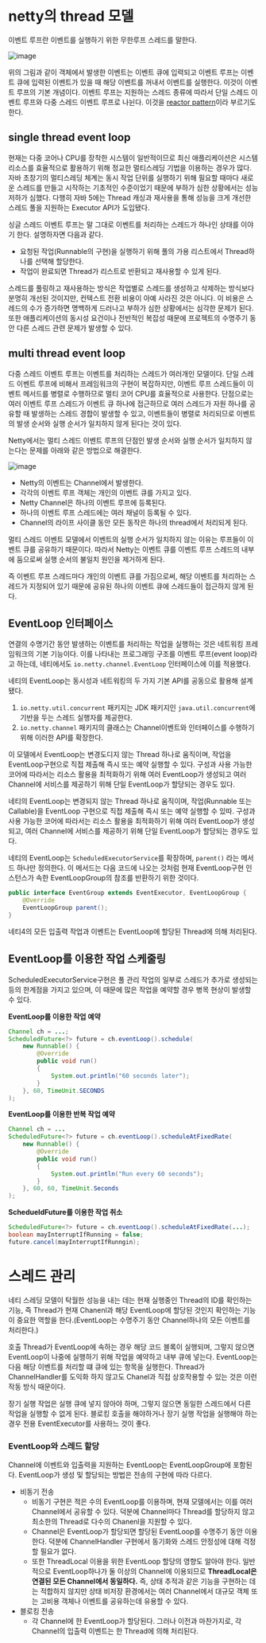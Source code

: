 # netty의 thread 모델

이벤트 루프란 이벤트를 실행하기 위한 무한루프 스레드를 말한다.

![image](https://github.com/rlaisqls/rlaisqls/assets/81006587/513a5ad9-3cde-47ec-ad2b-a13b6730e24e)

위의 그림과 같이 객체에서 발생한 이벤트는 이벤트 큐에 입력되고 이벤트 루프는 이벤트 큐에 입력된 이벤트가 있을 때 해당 이벤트를 꺼내서 이벤트를 실행한다. 이것이 이벤트 루프의 기본 개념이다. 이벤트 루프는 지원하는 스레드 종류에 따라서 단일 스레드 이벤트 루프와 다중 스레드 이벤트 루프로 나뉜다. 이것을 [reactor pattern](../%EB%B9%84%EB%8F%99%EA%B8%B0/reactor/Reactor%20Pattern%EA%B3%BC%E2%80%85event%E2%80%85loop.md)이라 부르기도 한다.

## single thread event loop

현재는 다중 코어나 CPU를 장착한 시스템이 일반적이므로 최신 애플리케이션은 시스템 리소스를 효율적으로 활용하기 위해 정교한 멀티스레딩 기법을 이용하는 경우가 많다. 자바 초창기의 멀티스레딩 체계는 동시 작업 단위를 실행하기 위해 필요할 때마다 새로운 스레드를 만들고 시작하는 기초적인 수준이었기 때문에 부하가 심한 상황에서는 성능 저하가 심했다. 다행히 자바 5에는 Thread 캐싱과 재사용을 통해 성능을 크게 개선한 스레드 풀을 지원하는 Executor API가 도입됐다.

싱글 스레드 이벤트 루프는 말 그대로 이벤트를 처리하는 스레드가 하나인 상태를 이야기 한다. 설명하자면 다음과 같다.

- 요청된 작업(Runnable의 구현)을 실행하기 위해 풀의 가용 리스트에서 Thread하나를 선택해 할당한다.
- 작업이 완료되면 Thread가 리스트로 반환되고 재사용할 수 있게 된다.

스레드를 풀링하고 재사용하는 방식은 작업별로 스레드를 생성하고 삭제하는 방식보다 분명히 개선된 것이지만, 컨텍스트 전환 비용이 아예 사라진 것은 아니다. 이 비용은 스레드의 수가 증가하면 명백하게 드러나고 부하가 심한 상황에서는 심각한 문제가 된다. 또한 애플리케이션의 동시성 요건이나 전반적인 복잡성 때문에 프로젝트의 수명주기 동안 다른 스레드 관련 문제가 발생할 수 있다.

## multi thread event loop

다중 스레드 이벤트 루프는 이벤트를 처리하는 스레드가 여러개인 모델이다. 단일 스레드 이벤트 루프에 비해서 프레임워크의 구현이 복잡하지만, 이벤트 루프 스레드들이 이벤트 메서드를 병렬로 수행하므로 멀티 코어 CPU를 효율적으로 사용한다. 단점으로는 여러 이벤트 루프 스레드가 이벤트 큐 하나에 접근하므로 여러 스레드가 자원 하나를 공유할 때 발생하는 스레드 경합이 발생할 수 있고, 이벤트들이 병렬로 처리되므로 이벤트의 발생 순서와 실행 순서가 일치하지 않게 된다는 것이 있다.

Netty에서는 멀티 스레드 이벤트 루프의 단점인 발생 순서와 실행 순서가 일치하지 않는다는 문제를 아래와 같은 방법으로 해결한다.

![image](https://github.com/rlaisqls/TIL/assets/81006587/d8d9948d-7387-4568-a4eb-2c8d5e29ccc2)

- Netty의 이벤트는 Channel에서 발생한다.
- 각각의 이벤트 루프 객체는 개인의 이벤트 큐를 가지고 있다.
- Netty Channel은 하나의 이벤트 루프에 등록된다.
- 하나의 이벤트 루프 스레드에는 여러 채널이 등록될 수 있다.
- Channel의 라이프 사이클 동안 모든 동작은 하나의 thread에서 처리되게 된다.

멀티 스레드 이벤트 모델에서 이벤트의 실행 순서가 일치하지 않는 이유는 루프들이 이벤트 큐를 공유하기 때문이다. 따라서 Netty는 이벤트 큐를 이벤트 루프 스레드의 내부에 둠으로써 실행 순서의 불일치 원인을 제거하게 된다. 

즉 이벤트 루프 스레드마다 개인의 이벤트 큐를 가짐으로써, 해당 이벤트를 처리하는 스레드가 지정되어 있기 때문에 공유된 하나의 이벤트 큐에 스레드들이 접근하지 않게 된다.

## EventLoop 인터페이스

연결의 수명기간 동안 발생하는 이벤트를 처리하는 작업을 실행하는 것은 네트워킹 프레임워크의 기본 기능이다. 이를 나타내는 프로그래밍 구조를 이벤트 루프(event loop)라고 하는데, 네티에서도 `io.netty.channel.EventLoop` 인터페이스에 이를 적용했다.

네티의 EventLoop는 동시성과 네트워킹의 두 가지 기본 API를 공동으로 활용해 설계됐다.

1. `io.netty.util.concurrent` 패키지는 JDK 패키지인 `java.util.concurrent`에 기반을 두는 스레드 실행자를 제공한다.
2. `io.netty.channel` 패키지의 클래스는 Channel이벤트와 인터페이스를 수행하기 위해 이러한 API를 확장한다.

이 모델에서 EventLoop는 변경도디지 않는 Thread 하나로 움직이며, 작업을 EventLoop구현으로 직접 제출해 즉시 또는 예약 실행할 수 있다. 구성과 사용 가능한 코어에 따라서는 리소스 활용을 최적화하기 위해 여러 EventLoop가 생성되고 여러 Channel에 서비스를 제공하기 위해 단일 EventLoop가 할당되는 경우도 있다.

네티의 EventLoop는 변경되지 않는 Thread 하나로 움직이며, 작업(Runnable 또는 Callable)을 EventLoop 구현으로 직접 제출해 즉시 또는 예약 실행할 수 있따. 구성과 사용 가능한 코어에 따라서는 리소스 활용을 최적화하기 위해 여러 EventLoop가 생성되고, 여러 Channel에 서비스를 제공하기 위해 단일 EventLoop가 할당되는 경우도 있다.

네티의 EventLoop는 `ScheduledExecutorService`를 확장하며, `parent()` 라는 메서드 하나만 정의한다. 이 메서드는 다음 코드에 나오는 것처럼 현재 EventLoop구현 인스턴스가 속한 EventLoopGroup의 참조를 반환하기 위한 것이다.

```java
public interface EventGroup extends EventExecutor, EventLoopGroup {
    @Override
    EventLoopGroup parent();
}
```

네티4의 모든 입출력 작업과 이벤트는 EventLoop에 할당된 Thread에 의해 처리된다.

## EventLoop를 이용한 작업 스케줄링

ScheduledExecutorService구현은 풀 관리 작업의 일부로 스레드가 추가로 생성되는 등의 한계점을 가지고 있으며, 이 때문에 많은 작업을 예약할 경우 병목 현상이 발생할 수 있다.

**EventLoop를 이용한 작업 예약**

```java
Channel ch = ...;
ScheduledFuture<?> future = ch.eventLoop().schedule(
    new Runnable() {
        @Override
        public void run()
        {
            System.out.println("60 seconds later");
        }
    }, 60, TimeUnit.SECONDS
);
```

**EventLoop를 이용한 반복 작업 예약**

```java
Channel ch = ...
ScheduledFuture<?> future = ch.eventLoop().scheduleAtFixedRate(
    new Runnable() {
        @Override
        public void run()
        {
            System.out.println("Run every 60 seconds");
        }
    }, 60, 60, TimeUnit.Seconds
);
```

**SchedueldFuture를 이용한 작업 취소**

```java
ScheduledFuture<?> future = ch.eventLoop().scheduleAtFixedRate(...);
boolean mayInterruptIfRunning = false;
future.cancel(mayInterruptIfRunngin);
```

# 스레드 관리

네티 스레딩 모델이 탁월한 성능을 내는 데는 현재 실행중인 Thread의 ID를 확인하는 기능, 즉 Thread가 현재 Chanenl과 해당 EventLoop에 할당된 것인지 확인하는 기능이 중요한 역할을 한다.(EventLoop는 수명주기 동안 Channel하나의 모든 이벤트를 처리한다.)

호출 Thread가 EventLoop에 속하는 경우 해당 코드 블록이 실행되며, 그렇지 않으면 EventLoop이 나중에 실행하기 위해 작업을 예약하고 내부 큐에 넣는다. EventLoop는 다음 해당 이벤트를 처리할 떄 큐에 있는 항목을 실행한다. Thread가 ChannelHandler를 도익화 하지 않고도 Chanel과 직접 상호작용할 수 있는 것은 이런 작동 방식 때문이다.

장기 실행 작업은 실행 큐에 넣지 않아야 하며, 그렇지 않으면 동일한 스레드에서 다른 작업을 실행할 수 없게 된다. 블로킹 호출을 해야하거나 장기 실행 작업을 실행해야 하는 경우 전용 EventExecutor를 사용하느 것이 좋다.

###  EventLoop와 스레드 할당
Channel에 이벤트와 입출력을 지원하는 EventLoop는 EventLoopGroup에 포함된다. EventLoop가 생성 및 할당되는 방법은 전송의 구현에 따라 다르다.

- 비동기 전송
    - 비동기 구현은 적은 수의 EventLoop를 이용하며, 현재 모델에서는 이를 여러 Channel에서 공유할 수 있다. 덕분에 Channel마다 Thread를 할당하지 않고 최소한의 Thread로 다수의 Chanenl을 지원할 수 있다.
    - Channel은 EventLoop가 할당되면 할당된 EventLoop를 수명주기 동안 이용한다. 덕분에 ChannelHandler 구현에서 동기화와 스레드 안정성에 대해 걱정할 필요가 없다.
    - 또한 ThreadLocal 이용을 위한 EventLoop 할당의 영향도 알아야 한다. 일반적으로 EventLoop하나가 둘 이상의 Channel에 이용되므로 **ThreadLocal은 연결된 모든 Channel에서 동일하다.** 즉, 상태 추적과 같은 기능을 구현하는 데는 적합하지 않지만 상태 비저장 환경에서는 여러 Channel에서 대규모 객체 또는 고비용 객체나 이벤트를 공유하는데 유용할 수 있다.
- 블로킹 전송
    - 각 Channel에 한 EventLoop가 할당된다. 그러나 이전과 마찬가지로, 각 Channel의 입출력 이벤트는 한 Thread에 의해 처리된다.

